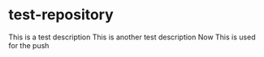 # test-repository
This is a test description
This is another test description
Now This is used for the push
